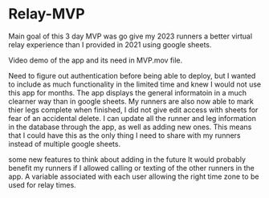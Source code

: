 # Relay-MVP
Main goal of this 3 day MVP was go give my 2023 runners a better virtual relay experience than I provided in 2021 using google sheets.

Video demo of the app and its need in MVP.mov file.

Need to figure out authentication before being able to deploy, but I wanted to include as much functionality in the limited time and knew I would not use this app for months. The app displays the general informatoin in a much clearner way than in google sheets. My runners are also now able to mark thier legs complete when finished, I did not give edit access with sheets for fear of an accidental delete. I can update all the runner and leg information in the database through the app, as well as adding new ones. This means that I could have this as the only thing I need to share with my runners instead of multiple google sheets.


some new features to think about adding in the future
It would probably benefit my runners if I allowed calling or texting of the other runners in the app.
A variable associated with each user allowing the right time zone to be used for relay times.
